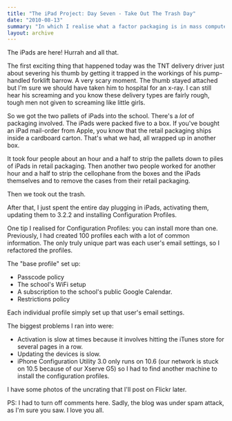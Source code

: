 ```yaml
---
title: "The iPad Project: Day Seven - Take Out The Trash Day"
date: "2010-08-13"
summary: "In which I realise what a factor packaging is in mass computer deployments."
layout: archive
---
```


The iPads are here! Hurrah and all that.

The first exciting thing that happened today was the TNT delivery driver just about severing his thumb by getting it trapped in the workings of his pump-handled forklift barrow. A very scary moment. The thumb stayed attached but I'm sure we should have taken him to hospital for an x-ray. I can still hear his screaming and you know these delivery types are fairly rough, tough men not given to screaming like little girls.

So we got the two pallets of iPads into the school. There's a _lot_ of packaging involved. The iPads were packed five to a box. If you've bought an iPad mail-order from Apple, you know that the retail packaging ships inside a cardboard carton. That's what we had, all wrapped up in another box.

It took four people about an hour and a half to strip the pallets down to piles of iPads in retail packaging. Then another two people worked for another hour and a half to strip the cellophane from the boxes and the iPads themselves and to remove the cases from their retail packaging.

Then we took out the trash.

After that, I just spent the entire day plugging in iPads, activating them, updating them to 3.2.2 and installing Configuration Profiles.

One tip I realised for Configuration Profiles: you can install more than one. Previously, I had created 100 profiles each with a lot of common information. The only truly unique part was each user's email settings, so I refactored the profiles.

The "base profile" set up:

- Passcode policy
- The school's WiFi setup
- A subscription to the school's public Google Calendar.
- Restrictions policy

Each individual profile simply set up that user's email settings.

The biggest problems I ran into were:

- Activation is slow at times because it involves hitting the iTunes store for several pages in a row.
- Updating the devices is slow.
- iPhone Configuration Utility 3.0 only runs on 10.6 (our network is stuck on 10.5 because of our Xserve G5) so I had to find another machine to install the configuration profiles.

I have some photos of the uncrating that I'll post on Flickr later.

PS: I had to turn off comments here. Sadly, the blog was under spam attack, as I'm sure you saw. I love you all.
